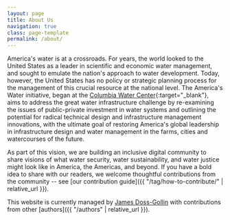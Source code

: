 ```yaml
---
layout: page
title: About Us
navigation: true
class: page-template
permalink: /about/
---
```


America's water is at a crossroads.
For years, the world looked to the United States as a leader in scientific and economic water management, and sought to emulate the nation's approach to water development.
Today, however, the United States has no policy or strategic planning process for the management of this crucial resource at the national level.
The America's Water initiative, began at the [Columbia Water Center](http://water.columbia.edu){:target="_blank"}, aims to address the great water infrastructure challenge by re-examining the issues of public-private investment in water systems and outlining the potential for radical technical design and infrastructure management innovations, with the ultimate goal of restoring America's global leadership in infrastructure design and water management in the farms, cities and watercourses of the future.

As part of this vision, we are building an inclusive digital community to share visions of what water security, water sustainability, and water justice might look like in America, the Americas, and beyond.
If you have a bold idea to share with our readers, we welcome thoughtful contributions from the community -- see [our contribution guide]({{ "/tag/how-to-contribute/" | relative_url }}).

This website is currently managed by [James Doss-Gollin](/author/jdossgollin/) with contributions from other [authors]({{ "/authors" | relative_url }}).

